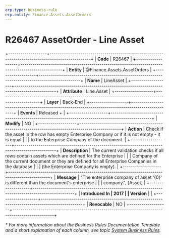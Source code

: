 ```yaml
---
erp.type: business-rule
erp.entity: Finance.Assets.AssetOrders
---
```


# R26467 AssetOrder - Line Asset
+-------------------+--------------------------------------------------------------------------------------------------+
| **Code**          | R26467                                                                                           |
+-------------------+--------------------------------------------------------------------------------------------------+
| **Entity**        | @Finance.Assets.AssetOrders                                                                      |
+-------------------+--------------------------------------------------------------------------------------------------+
| **Name**          | LineAsset                                                                                        |
+-------------------+--------------------------------------------------------------------------------------------------+
| **Attribute**     | Line.Asset                                                                                       |
+-------------------+--------------------------------------------------------------------------------------------------+
| **Layer**         | Back-End                                                                                         |
+-------------------+--------------------------------------------------------------------------------------------------+
| **Events**        | Released +                                                                                       |
+-------------------+--------------------------------------------------------------------------------------------------+
| **Modify**        | NO                                                                                               |
+-------------------+--------------------------------------------------------------------------------------------------+
| **Action**        | Check if the asset in the row has empty Enterprise Company or if it is not empty - it is equal   |
|                   | to the Enterprise Company of the document.                                                       |
+-------------------+--------------------------------------------------------------------------------------------------+
| **Description**   | The current validation checks if all rows contain assets which are defined for the Enterprise    |
|                   | Company of the current document or they are defined for all Enterprise Companies in the database |
|                   | (the Enterprise Company is empty).                                                               |
+-------------------+--------------------------------------------------------------------------------------------------+
| **Message**       | \"The enterprise company of asset \'{0}\' is different than the document\'s enterprise           |
|                   | company.\", \[Asset\]                                                                            |
+-------------------+--------------------------------------------------------------------------------------------------+
| **Introduced In   | 2017                                                                                             |
| Version**         |                                                                                                  |
+-------------------+--------------------------------------------------------------------------------------------------+
| **Revocable**     | NO                                                                                               |
+-------------------+--------------------------------------------------------------------------------------------------+

*\* For more information about the Business Rules Documentation Template and a short explanation of each column, see
topic [System Business Rules](../templates/template-description-system-business-rules.md).*
